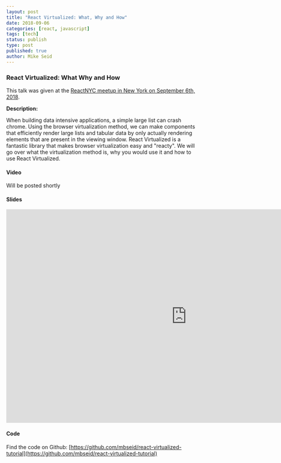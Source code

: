 ```yaml
---
layout: post
title: "React Virtualized: What, Why and How"
date: 2018-09-06
categories: [react, javascript]
tags: [tech]
status: publish
type: post
published: true
author: Mike Seid
---
```


### React Virtualized: What Why and How

This talk was given at the [ReactNYC meetup in New York on September 6th, 2018](https://www.meetup.com/ReactNYC/events/253646503/).

**Description:**

When building data intensive applications, a simple large list can crash chrome. Using the browser virtualization method, we can make components that efficiently render large lists and tabular data by only actually rendering elements that are present in the viewing window. React Virtualized is a fantastic library that makes browser virtualization easy and "reacty". We will go over what the virtualization method is, why you would use it and how to use React Virtualized.


#### Video

Will be posted shortly

#### Slides

<div class='responsive-wrap'>
	<iframe src="https://docs.google.com/presentation/d/1132x2RFTyEI7pM973OtGDfza2H5BUMXomc0mLtMssy4/embed?start=false&loop=false&delayms=5000" frameborder="0" width="960" height="569" allowfullscreen="true" mozallowfullscreen="true" webkitallowfullscreen="true"></iframe>
</div>

#### Code

Find the code on Github: [https://github.com/mbseid/react-virtualized-tutorial](https://github.com/mbseid/react-virtualized-tutorial)



